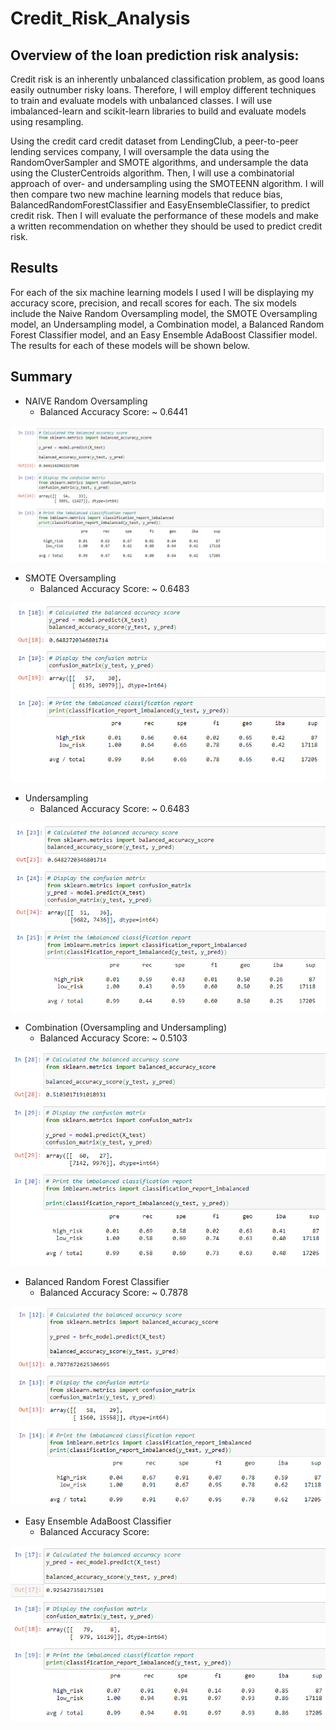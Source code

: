 # Credit_Risk_Analysis

## Overview of the loan prediction risk analysis:
Credit risk is an inherently unbalanced classification problem, as good loans easily outnumber risky loans. Therefore, I will employ different techniques to train and evaluate models with unbalanced classes. I will use imbalanced-learn and scikit-learn libraries to build and evaluate models using resampling.

Using the credit card credit dataset from LendingClub, a peer-to-peer lending services company, I will oversample the data using the RandomOverSampler and SMOTE algorithms, and undersample the data using the ClusterCentroids algorithm. Then, I will use a combinatorial approach of over- and undersampling using the SMOTEENN algorithm. I will then compare two new machine learning models that reduce bias, BalancedRandomForestClassifier and EasyEnsembleClassifier, to predict credit risk. Then I will evaluate the performance of these models and make a written recommendation on whether they should be used to predict credit risk.

## Results
For each of the six machine learning models I used I will be displaying my accuracy score, precision, and recall scores for each. The six models include the Naive Random Oversampling model, the SMOTE Oversampling model, an Undersampling model, a Combination model, a Balanced Random Forest Classifier model, and an Easy Ensemble AdaBoost Classifier model. The results for each of these models will be shown below.

## Summary

* NAIVE Random Oversampling
    * Balanced Accuracy Score: ~ 0.6441
  
![NaiveRandomOversampling](Resources/NaiveRandomOversampling.PNG)
  
* SMOTE Oversampling
  * Balanced Accuracy Score: ~ 0.6483
 
![SMOTEOversampling](Resources/SMOTEOversampling.PNG)
  
* Undersampling
  * Balanced Accuracy Score: ~ 0.6483
  
![Undersampling](Resources/Undersampling.PNG)
  
* Combination (Oversampling and Undersampling)
  * Balanced Accuracy Score: ~ 0.5103
  
![Combination](Resources/Combination.PNG)
  
* Balanced Random Forest Classifier
  * Balanced Accuracy Score: ~ 0.7878
  
![BalancedRandomForestClassifier](Resources/BalancedRandomForestClassifier.PNG)
  
* Easy Ensemble AdaBoost Classifier
  * Balanced Accuracy Score:
  
![EasyEnsembleAdaBoostClassifier](Resources/EasyEnsembleAdaBoostClassifier.PNG)

